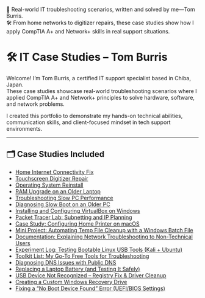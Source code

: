 💼 Real-world IT troubleshooting scenarios, written and solved by me—Tom Burris.  
🛠️ From home networks to digitizer repairs, these case studies show how I apply CompTIA A+ and Network+ skills in real support situations.

# 🛠️ IT Case Studies – Tom Burris

Welcome! I’m Tom Burris, a certified IT support specialist based in Chiba, Japan.  
These case studies showcase real-world troubleshooting scenarios where I applied CompTIA A+ and Network+ principles to solve hardware, software, and network problems.

I created this portfolio to demonstrate my hands-on technical abilities, communication skills, and client-focused mindset in tech support environments.

---

## 🗂️ Case Studies Included

- [Home Internet Connectivity Fix](./internet_fix.md)
- [Touchscreen Digitizer Repair](./touchscreen_digitizer.md)
- [Operating System Reinstall](./os_reinstall.md)
- [RAM Upgrade on an Older Laptop](./ram_upgrade.md)
- [Troubleshooting Slow PC Performance](./slow_pc.md)
- [Diagnosing Slow Boot on an Older PC](./slow_boot_case_study.md)
- [Installing and Configuring VirtualBox on Windows](./virtualbox_install_walkthrough.md)
- [Packet Tracer Lab: Subnetting and IP Planning](./packet_tracer_lab.md)
- [Case Study: Configuring Home Printer on macOS](./printer_case_study.md)
- [Mini Project: Automating Temp File Cleanup with a Windows Batch File](./temp_cleanup_batch_project.md)
- [Documentation: Explaining Network Troubleshooting to Non-Technical Users](./network_troubleshooting_for_nontechs.md)
- [Experiment Log: Testing Bootable Linux USB Tools (Kali + Ubuntu)](./linux_usb_experiment.md)
- [Toolkit List: My Go-To Free Tools for Troubleshooting](./troubleshooting_toolkit_list.md)
- [Diagnosing DNS Issues with Public DNS](./DNS_Issue_Public_DNS_Case_Study.md)
- [Replacing a Laptop Battery (and Testing It Safely)](./Laptop_Battery_Replacement_Case_Study.md)
- [USB Device Not Recognized – Registry Fix & Driver Cleanup](./USB_Device_Not_Recognized_Case_Study.md)
- [Creating a Custom Windows Recovery Drive](./Windows_Recovery_Drive_Case_Study.md)
- [Fixing a “No Boot Device Found” Error (UEFI/BIOS Settings)](./No_Boot_Device_Found_Case_Study.md)

